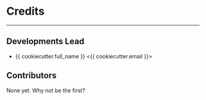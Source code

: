 # Credits

----

## Developments Lead

- {{ cookiecutter.full_name }} <{{ cookiecutter.email }}>

## Contributors

None yet. Why not be the first?
